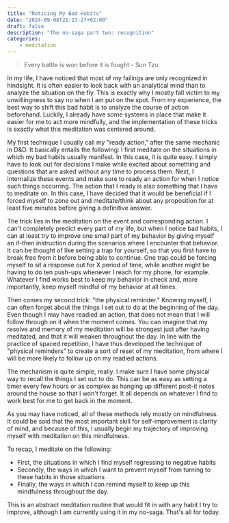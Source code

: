 ```yaml
---
title: "Noticing My Bad Habits"
date: "2024-09-08T21:23:27+02:00"
draft: false
description: "The no-saga part two: recognition"
categories: 
    - meditation
---
```


> Every battle is won before it is fought - Sun Tzu

In my life, I have noticed that most of my failings are only recognized in hindsight. It is often easier to look back with an analytical mind than to analyze the situation on the fly. This is exactly why I mostly fall victim to my unwillingness to say no when I am put on the spot. From my experience, the best way to shift this bad habit is to analyze the course of action beforehand. Luckily, I already have some systems in place that make it easier for me to act more mindfully, and the implementation of these tricks is exactly what this meditation was centered around.

My first technique I usually call my "ready action," after the same mechanic in D&D. It basically entails the following: I first meditate on the situations in which my bad habits usually manifest. In this case, it is quite easy. I simply have to look out for decisions I make while excited about something and questions that are asked without any time to process them. Next, I internalize these events and make sure to ready an action for when I notice such things occurring. The action that I ready is also something that I have to meditate on. In this case, I have decided that it would be beneficial if I forced myself to zone out and meditate/think about any proposition for at least five minutes before giving a definitive answer.

The trick lies in the meditation on the event and corresponding action. I can't completely predict every part of my life, but when I notice bad habits, I can at least try to improve one small part of my behavior by giving myself an if-then instruction during the scenarios where I encounter that behavior. It can be thought of like setting a trap for yourself, so that you first have to break free from it before being able to continue. One trap could be forcing myself to sit a response out for X period of time, while another might be having to do ten push-ups whenever I reach for my phone, for example. Whatever I find works best to keep my behavior in check and, more importantly, keep myself mindful of my behavior at all times.

Then comes my second trick: "the physical reminder." Knowing myself, I can often forget about the things I set out to do at the beginning of the day. Even though I may have readied an action, that does not mean that I will follow through on it when the moment comes. You can imagine that my resolve and memory of my meditation will be strongest just after having meditated, and that it will weaken throughout the day. In line with the practice of spaced repetition, I have thus developed the technique of "physical reminders" to create a sort of reset of my meditation, from where I will be more likely to follow up on my readied actions.

The mechanism is quite simple, really. I make sure I have some physical way to recall the things I set out to do. This can be as easy as setting a timer every few hours or as complex as hanging up different post-it notes around the house so that I won't forget. It all depends on whatever I find to work best for me to get back in the moment.

As you may have noticed, all of these methods rely mostly on mindfulness. It could be said that the most important skill for self-improvement is clarity of mind, and because of this, I usually begin my trajectory of improving myself with meditation on this mindfulness.

To recap, I meditate on the following:

- First, the situations in which I find myself regressing to negative habits
- Secondly, the ways in which I want to prevent myself from turning to these habits in those situations
- Finally, the ways in which I can remind myself to keep up this mindfulness throughout the day.

This is an abstract meditation routine that would fit in with any habit I try to improve, although I am currently using it in my no-saga. That's all for today.